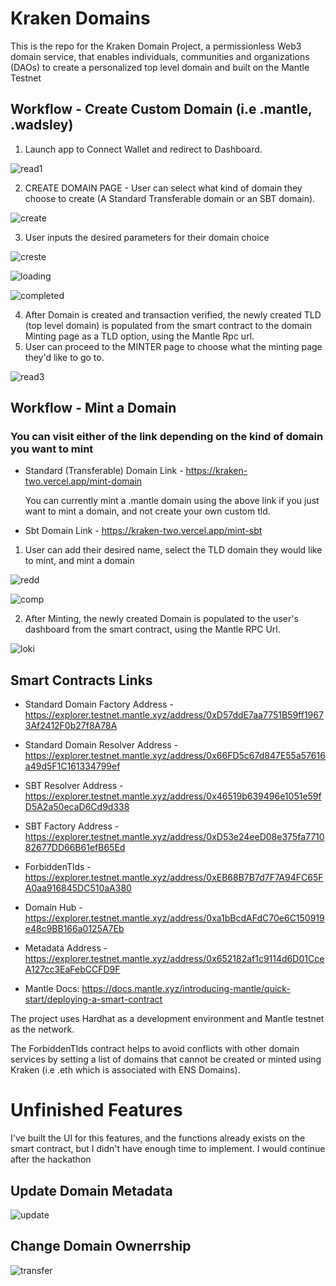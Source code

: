 # Kraken Domains

This is the repo for the Kraken Domain Project, a permissionless Web3 domain service, that enables individuals, communities and organizations (DAOs) to create a personalized top level domain and built on the Mantle Testnet


## Workflow - Create Custom Domain (i.e .mantle, .wadsley)
1. Launch app to Connect Wallet and redirect to Dashboard.

![read1](https://user-images.githubusercontent.com/124390899/219905144-6ba02fc6-5fb5-45e9-9ff1-0546fcd30fb6.PNG)


2. CREATE DOMAIN PAGE - User can select what kind of domain they choose to create (A Standard Transferable domain or an SBT domain).

![create](https://user-images.githubusercontent.com/124390899/219959369-c9b49c9e-96d3-44fd-b411-3ca380914210.PNG)


3. User inputs the desired parameters for their domain choice

![creste](https://user-images.githubusercontent.com/124390899/219947923-aedc8339-c0f6-4b56-b50a-2d671c516ef9.PNG)

![loading](https://user-images.githubusercontent.com/124390899/219959203-2a0a40b1-44f9-4d3e-9f1e-62ea70eaf4b8.PNG)

![completed](https://user-images.githubusercontent.com/124390899/219959035-db8d8c22-60b4-41b1-92e1-81456ab9706e.PNG)


4. After Domain is created and transaction verified, the newly created TLD (top level domain) is populated from the smart contract to the domain Minting page as a TLD option, using the Mantle Rpc url.
5. User can proceed to the MINTER page to choose what the minting page they'd like to go to.

![read3](https://user-images.githubusercontent.com/124390899/219905298-184f916e-8d8e-4337-8432-3ba108cfa6fa.PNG)





## Workflow - Mint a Domain

### You can visit either of the link depending on the kind of domain you want to mint
- Standard (Transferable) Domain Link - https://kraken-two.vercel.app/mint-domain

    You can currently mint a .mantle domain using the above link if you just want to mint a domain, and not create your own custom tld.
- Sbt Domain Link - https://kraken-two.vercel.app/mint-sbt   

1. User can add their desired name, select the TLD domain they would like to mint, and mint a domain

![redd](https://user-images.githubusercontent.com/124390899/219948164-f6da5fd1-bb9e-4f7e-bf49-86a72ab35ef4.PNG)

![comp](https://user-images.githubusercontent.com/124390899/219948087-3c8a8467-57c3-4704-9229-47b1d6ca7aae.PNG)

2. After Minting, the newly created Domain is populated to the user's dashboard from the smart contract, using the Mantle RPC Url.

![loki](https://user-images.githubusercontent.com/124390899/219948276-a013610b-ccb8-4584-a10c-c3272af4c3aa.PNG)

## Smart Contracts Links

- Standard Domain Factory Address - https://explorer.testnet.mantle.xyz/address/0xD57ddE7aa7751B59ff19673Af2412F0b27f8A78A
- Standard Domain Resolver Address - https://explorer.testnet.mantle.xyz/address/0x66FD5c67d847E55a57616a49d5F1C161334799ef
- SBT Resolver Address - https://explorer.testnet.mantle.xyz/address/0x46519b639496e1051e59fD5A2a50ecaD6Cd9d338
- SBT Factory Address - https://explorer.testnet.mantle.xyz/address/0xD53e24eeD08e375fa771082677DD66B61efB65Ed
- ForbiddenTlds - https://explorer.testnet.mantle.xyz/address/0xEB68B7B7d7F7A94FC65FA0aa916845DC510aA380
- Domain Hub - https://explorer.testnet.mantle.xyz/address/0xa1bBcdAFdC70e6C150919e48c9BB166a0125A7Eb
- Metadata Address - https://explorer.testnet.mantle.xyz/address/0x652182af1c9114d6D01CceA127cc3EaFebCCFD9F

- Mantle Docs: https://docs.mantle.xyz/introducing-mantle/quick-start/deploying-a-smart-contract

The project uses Hardhat as a development environment and Mantle testnet as the network.

The ForbiddenTlds contract helps to avoid conflicts with other domain services by setting a list of domains that cannot be created or minted using Kraken (i.e .eth which is associated with ENS Domains). 



# Unfinished Features
I've built the UI for this features, and the functions already exists on the smart contract, but I didn't have enough time to implement. I would continue after the hackathon

## Update Domain Metadata

![update](https://user-images.githubusercontent.com/124390899/219949004-4d88ded0-5464-4a9b-9b52-13b809a58690.PNG)

## Change Domain Ownerrship

![transfer](https://user-images.githubusercontent.com/124390899/219949031-6dc2f6e2-ecdf-4122-a027-6ada6740401c.PNG)






